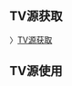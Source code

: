 <!--
 * @Author: bgcode
 * @Date: 2024-12-18 21:58:24
 * @LastEditTime: 2024-12-18 21:58:34
 * @LastEditors: bgcode
 * @Description: 描述TV源
 * @FilePath: /tvsource/README.md
 * 本项目采用GPL 许可证，欢迎任何人使用、修改和分发。
-->
## TV源获取
〉[TV源获取](https://github.com/bgcode/tvsource/blob/main/tvsource.md)
## TV源使用